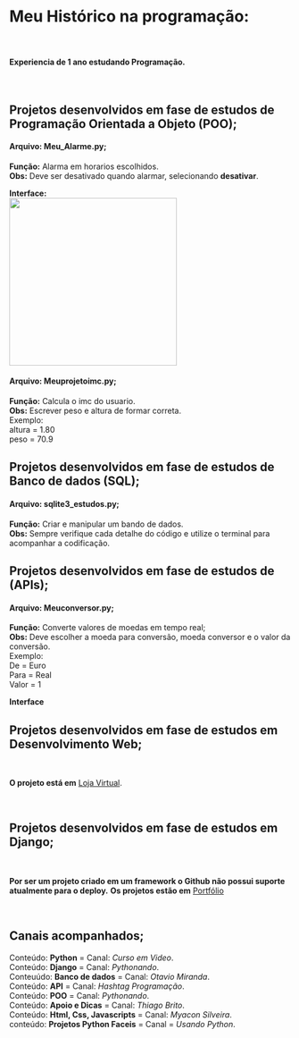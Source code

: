 # Meu Histórico na programação:

<br>

#### Experiencia de 1 ano estudando Programação.

<br>

## Projetos desenvolvidos em fase de estudos de **Programação Orientada a Objeto (POO)**;

#### Arquivo: Meu_Alarme.py;
**Função:** Alarma em horarios escolhidos. <br>
**Obs:** Deve ser desativado quando alarmar, selecionando **desativar**.

**Interface:**
<br>
<img src='https://github.com/Rodolfo-desenvolve/python-desktop/assets/147216778/80961a00-36fb-4e40-9b61-e14b7d033fd0' width='300px'>

#### Arquivo: Meuprojetoimc.py;

**Função:** Calcula o imc do usuario. <br>
**Obs:** Escrever peso e altura de formar correta.
<br>
Exemplo:
<br>
altura = 1.80
<br>
peso   = 70.9 

## Projetos desenvolvidos em fase de estudos de Banco de dados (SQL);

#### Arquivo: sqlite3_estudos.py;

**Função:** Criar e manipular um bando de dados. <br>
**Obs:** Sempre verifique cada detalhe do código e utilize o terminal para acompanhar a codificação.

## Projetos desenvolvidos em fase de estudos de (APIs);

#### Arquivo: Meuconversor.py;

**Função:** Converte valores de moedas em tempo real; <br>
**Obs:** Deve escolher a moeda para conversão, moeda conversor e o valor da conversão.<br>
Exemplo:
<br>
De = Euro
<br>
Para = Real
<br>
Valor = 1

**Interface**
<br>
<img src=''>

## Projetos desenvolvidos em fase de estudos em Desenvolvimento Web;

<br>

**O projeto está em** <a href='https://github.com/Rodolfo-desenvolve/Loja_virtual'>Loja Virtual</a>.

<br>

## Projetos desenvolvidos em fase de estudos em Django;

<br>

**Por ser  um projeto criado em um framework o Github não possui suporte atualmente para o deploy.**
**Os projetos estão em** <a href='https://github.com/Rodolfo-desenvolve/Portfolio'>Portfólio</a>

<br>

## Canais acompanhados;

 Conteúdo: **Python** = Canal: *Curso em Video*.<br>
 Conteúdo: **Django** = Canal: *Pythonando*.<br>
 Conteuúdo: **Banco de dados** = Canal: *Otavio Miranda*.<br>
 Conteúdo: **API** = Canal: *Hashtag Programação*.<br>
 Conteúdo: **POO** = Canal: *Pythonando*.<br>
 Conteúdo: **Apoio e Dicas** =  Canal: *Thiago Brito*.<br>
 Conteúdo: **Html, Css, Javascripts** = Canal: *Myacon Silveira*.<br>
 conteúdo: **Projetos Python Faceis** = Canal = *Usando Python*.
